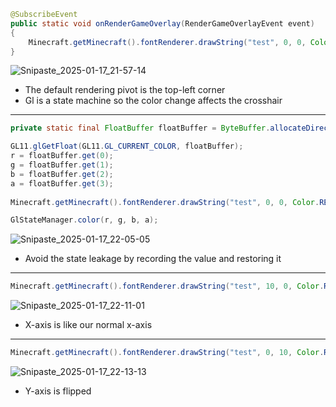 ```java
@SubscribeEvent
public static void onRenderGameOverlay(RenderGameOverlayEvent event)
{
    Minecraft.getMinecraft().fontRenderer.drawString("test", 0, 0, Color.RED.getRGB());
}
```
![Snipaste_2025-01-17_21-57-14](https://github.com/user-attachments/assets/f1e94383-8c6e-4cd3-8805-f9884385caa8)

- The default rendering pivot is the top-left corner
- Gl is a state machine so the color change affects the crosshair

***

```java
private static final FloatBuffer floatBuffer = ByteBuffer.allocateDirect(16 << 2).order(ByteOrder.nativeOrder()).asFloatBuffer();

GL11.glGetFloat(GL11.GL_CURRENT_COLOR, floatBuffer);
r = floatBuffer.get(0);
g = floatBuffer.get(1);
b = floatBuffer.get(2);
a = floatBuffer.get(3);
        
Minecraft.getMinecraft().fontRenderer.drawString("test", 0, 0, Color.RED.getRGB());

GlStateManager.color(r, g, b, a);
```
![Snipaste_2025-01-17_22-05-05](https://github.com/user-attachments/assets/4e1f492e-bcbe-4173-b1eb-588004763fd0)

- Avoid the state leakage by recording the value and restoring it

***

```java
Minecraft.getMinecraft().fontRenderer.drawString("test", 10, 0, Color.RED.getRGB());
```
![Snipaste_2025-01-17_22-11-01](https://github.com/user-attachments/assets/7ea812b4-23f4-4fa1-bf35-9403b353a06a)

- X-axis is like our normal x-axis

***

```java
Minecraft.getMinecraft().fontRenderer.drawString("test", 0, 10, Color.RED.getRGB());
```
![Snipaste_2025-01-17_22-13-13](https://github.com/user-attachments/assets/f3b16f41-6482-4b44-87f6-6c4180aa03bb)

- Y-axis is flipped
